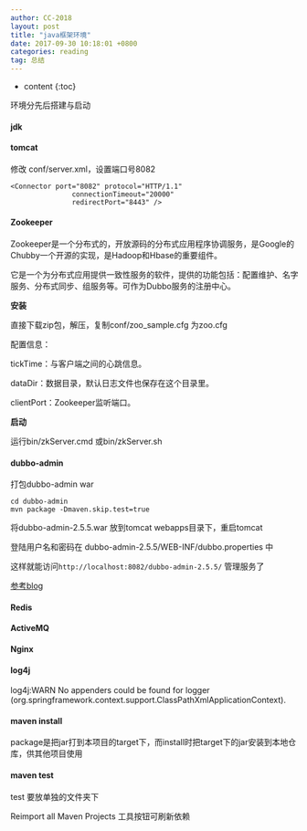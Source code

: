 ```yaml
---
author: CC-2018
layout: post
title: "java框架环境"
date: 2017-09-30 10:18:01 +0800
categories: reading
tag: 总结
---
```


* content
{:toc}

环境分先后搭建与启动

#### jdk

#### tomcat
修改 conf/server.xml，设置端口号8082

```
<Connector port="8082" protocol="HTTP/1.1"
               connectionTimeout="20000"
               redirectPort="8443" />
```

#### Zookeeper

Zookeeper是一个分布式的，开放源码的分布式应用程序协调服务，是Google的Chubby一个开源的实现，是Hadoop和Hbase的重要组件。

它是一个为分布式应用提供一致性服务的软件，提供的功能包括：配置维护、名字服务、分布式同步、组服务等。可作为Dubbo服务的注册中心。

**安装**

直接下载zip包，解压，复制conf/zoo_sample.cfg 为zoo.cfg

配置信息：

tickTime：与客户端之间的心跳信息。

dataDir：数据目录，默认日志文件也保存在这个目录里。

clientPort：Zookeeper监听端口。

**启动**

运行bin/zkServer.cmd 或bin/zkServer.sh

#### dubbo-admin

打包dubbo-admin war
```
cd dubbo-admin
mvn package -Dmaven.skip.test=true
```

将dubbo-admin-2.5.5.war 放到tomcat webapps目录下，重启tomcat

登陆用户名和密码在 dubbo-admin-2.5.5/WEB-INF/dubbo.properties 中

这样就能访问`http://localhost:8082/dubbo-admin-2.5.5/` 管理服务了

[参考blog](http://www.cnblogs.com/muliu/p/6931753.html)


#### Redis

#### ActiveMQ

#### Nginx


#### log4j

log4j:WARN No appenders could be found for logger
(org.springframework.context.support.ClassPathXmlApplicationContext).

#### maven install
package是把jar打到本项目的target下，而install时把target下的jar安装到本地仓库，供其他项目使用
#### maven test
test 要放单独的文件夹下

Reimport all Maven Projects 工具按钮可刷新依赖
